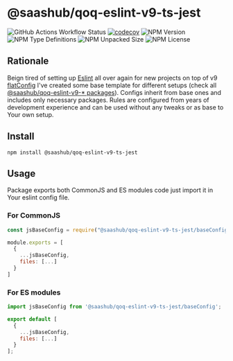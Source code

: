 # @saashub/qoq-eslint-v9-ts-jest

![GitHub Actions Workflow Status](https://img.shields.io/github/actions/workflow/status/saashub-it/qoq/main.yml) [![codecov](https://codecov.io/gh/saashub-it/qoq/graph/badge.svg?flag=eslint-v9-ts-jest&token=PQ1XAQQ257)](https://codecov.io/gh/saashub-it/qoq/flags/eslint-v9-ts-jest) ![NPM Version](https://img.shields.io/npm/v/%40saashub%2Fqoq-eslint-v9-ts-jest)
![NPM Type Definitions](https://img.shields.io/npm/types/%40saashub%2Fqoq-eslint-v9-ts-jest) ![NPM Unpacked Size](https://img.shields.io/npm/unpacked-size/%40saashub%2Fqoq-eslint-v9-ts-jest) ![NPM License](https://img.shields.io/npm/l/%40saashub%2Fqoq-eslint-v9-ts-jest)

## Rationale

Beign tired of setting up [Eslint](https://www.npmjs.com/package/eslint) all over again for new projects on top of v9 [flatConfig](https://eslint.org/docs/latest/use/configure/configuration-files) I've created some base template for different setups (check all [@saashub/qoq-eslint-v9-\* packages](https://www.npmjs.com/search?q=%40saashub%2Fqoq-eslint-v9-)). Configs inherit from base ones and includes only necessary packages. Rules are configured from years of development experience and can be used without any tweaks or as base to Your own setup.

## Install

    npm install @saashub/qoq-eslint-v9-ts-jest

## Usage

Package exports both CommonJS and ES modules code just import it in Your eslint config file.

### For CommonJS

```js
const jsBaseConfig = require("@saashub/qoq-eslint-v9-ts-jest/baseConfig");

module.exports = [
  {
    ...jsBaseConfig,
    files: [...]
  }
]
```

### For ES modules

```js
import jsBaseConfig from '@saashub/qoq-eslint-v9-ts-jest/baseConfig';

export default [
  {
    ...jsBaseConfig,
    files: [...]
  }
];
```
